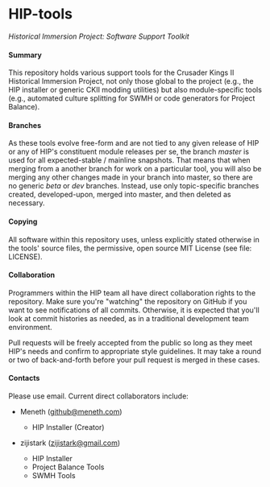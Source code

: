HIP-tools
===

*Historical Immersion Project: Software Support Toolkit*

#### Summary ####

This repository holds various support tools for the Crusader Kings II Historical Immersion Project, not only those global to the project (e.g., the HIP installer or generic CKII modding utilities) but also module-specific tools (e.g., automated culture splitting for SWMH or code generators for Project Balance).

#### Branches ####

As these tools evolve free-form and are not tied to any given release of HIP or any of HIP's constituent module releases per se, the branch *master* is used for all expected-stable / mainline snapshots.  That means that when merging from a another branch for work on a particular tool, you will also be merging any other changes made in your branch into master, so there are no generic *beta* or *dev* branches. Instead, use only topic-specific branches created, developed-upon, merged into master, and then deleted as necessary.

#### Copying ####

All software within this repository uses, unless explicitly stated otherwise in the tools' source files, the permissive, open source MIT License (see file: LICENSE).

#### Collaboration ####

Programmers within the HIP team all have direct collaboration rights to the repository.  Make sure you're "watching" the repository on GitHub if you want to see notifications of all commits.  Otherwise, it is expected that you'll look at commit histories as needed, as in a traditional development team environment.

Pull requests will be freely accepted from the public so long as they meet HIP's needs and confirm to appropriate style guidelines.  It may take a round or two of back-and-forth before your pull request is merged in these cases.

#### Contacts ####

Please use email. Current direct collaborators include:

- Meneth (github@meneth.com)
    - HIP Installer (Creator)

- zijistark (zijistark@gmail.com)
    - HIP Installer
    - Project Balance Tools
    - SWMH Tools

